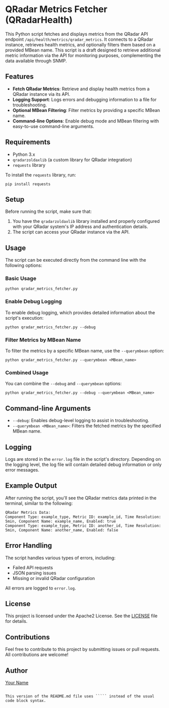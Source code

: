 # QRadar Metrics Fetcher (QRadarHealth)

This Python script fetches and displays metrics from the QRadar API endpoint `/api/health/metrics/qradar_metrics`. It connects to a QRadar instance, retrieves health metrics, and optionally filters them based on a provided MBean name.
This script is a draft designed to retrieve additional metric information via the API for monitoring purposes, complementing the data available through SNMP.

## Features

- **Fetch QRadar Metrics**: Retrieve and display health metrics from a QRadar instance via its API.
- **Logging Support**: Logs errors and debugging information to a file for troubleshooting.
- **Optional MBean Filtering**: Filter metrics by providing a specific MBean name.
- **Command-line Options**: Enable debug mode and MBean filtering with easy-to-use command-line arguments.

## Requirements

- Python 3.x
- `qradarzoldaxlib` (a custom library for QRadar integration)
- `requests` library

To install the `requests` library, run:

```
pip install requests
```

## Setup

Before running the script, make sure that:
1. You have the `qradarzoldaxlib` library installed and properly configured with your QRadar system's IP address and authentication details.
2. The script can access your QRadar instance via the API.

## Usage

The script can be executed directly from the command line with the following options:

### Basic Usage

```
python qradar_metrics_fetcher.py
```

### Enable Debug Logging

To enable debug logging, which provides detailed information about the script's execution:

```
python qradar_metrics_fetcher.py --debug
```

### Filter Metrics by MBean Name

To filter the metrics by a specific MBean name, use the `--querymbean` option:

```
python qradar_metrics_fetcher.py --querymbean <MBean_name>
```

### Combined Usage

You can combine the `--debug` and `--querymbean` options:

```
python qradar_metrics_fetcher.py --debug --querymbean <MBean_name>
```

## Command-line Arguments

- `--debug`: Enables debug-level logging to assist in troubleshooting.
- `--querymbean <MBean_name>`: Filters the fetched metrics by the specified MBean name.

## Logging

Logs are stored in the `error.log` file in the script's directory. Depending on the logging level, the log file will contain detailed debug information or only error messages.

## Example Output

After running the script, you'll see the QRadar metrics data printed in the terminal, similar to the following:

```
QRadar Metrics Data:
Component Type: example_type, Metric ID: example_id, Time Resolution: 5min, Component Name: example_name, Enabled: true
Component Type: example_type, Metric ID: another_id, Time Resolution: 5min, Component Name: another_name, Enabled: false
```

## Error Handling

The script handles various types of errors, including:
- Failed API requests
- JSON parsing issues
- Missing or invalid QRadar configuration

All errors are logged to `error.log`.

## License

This project is licensed under the Apache2 License. See the [LICENSE](LICENSE) file for details.

## Contributions

Feel free to contribute to this project by submitting issues or pull requests. All contributions are welcome!

## Author

[Your Name](https://github.com/your-github-username)

``````

This version of the README.md file uses ````` instead of the usual code block syntax.

